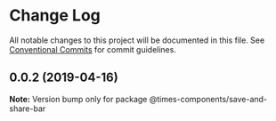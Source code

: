 # Change Log

All notable changes to this project will be documented in this file.
See [Conventional Commits](https://conventionalcommits.org) for commit guidelines.

## 0.0.2 (2019-04-16)

**Note:** Version bump only for package @times-components/save-and-share-bar
